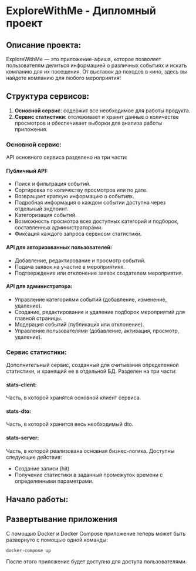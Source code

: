 # ExploreWithMe - Дипломный проект

## Описание проекта:

ExploreWithMe — это приложение-афиша, которое позволяет пользователям делиться информацией о различных событиях и искать компанию для их посещения. От выставок до походов в кино, здесь вы найдете компанию для любого мероприятия!

## Структура сервисов:

1. **Основной сервис**: содержит все необходимое для работы продукта.
2. **Сервис статистики**: отслеживает и хранит данные о количестве просмотров и обеспечивает выборки для анализа работы
   приложения.

### Основной сервис:

API основного сервиса разделено на три части:

#### Публичный API:

- Поиск и фильтрация событий.
- Сортировка по количеству просмотров или по дате.
- Возвращает краткую информацию о событиях.
- Подробная информация о каждом событии доступна через отдельный эндпоинт.
- Категоризация событий.
- Возможность просмотра всех доступных категорий и подборок, составленных администраторами.
- Фиксация каждого запроса сервисом статистики.

#### API для авторизованных пользователей:

- Добавление, редактирование и просмотр событий.
- Подача заявок на участие в мероприятиях.
- Подтверждение или отклонение заявок создателем мероприятия.

#### API для администратора:

- Управление категориями событий (добавление, изменение, удаление).
- Создание, редактирование и удаление подборок мероприятий для главной страницы.
- Модерация событий (публикация или отклонение).
- Управление пользователями (добавление, активация, просмотр, удаление).

### Сервис статистики:

Дополнительный сервис, созданный для считывания определенной статистики, и хранящий ее в отдельной БД. 
Разделен на три части:

#### stats-client:

Часть, в которой хранятся основной клиент сервиса.

#### stats-dto:

Часть, в которой хранится весь необходимый dto.

#### stats-server:

Часть, в которой реализована основная бизнес-логика. Доступны следующие действия:

- Создание записи (hit)
- Получение статистики в заданный промежуток времени с определенными параметрами.

## Начало работы:

## Развертывание приложения

С помощью Docker и Docker Compose приложение теперь может быть развернуто с помощью одной команды:

```shell
docker-compose up
```

После этого приложение будет доступно для доступа пользователями.